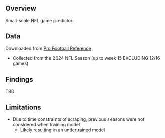 ## Overview
Small-scale NFL game predictor.

## Data
Downloaded from [Pro Football Reference](https://www.pro-football-reference.com/)  
* Collected from the 2024 NFL Season (up to week 15 EXCLUDING 12/16 games)

## Findings
TBD

## Limitations
* Due to time constraints of scraping, previous seasons were not considered when training model
    * Likely resulting in an undertrained model
